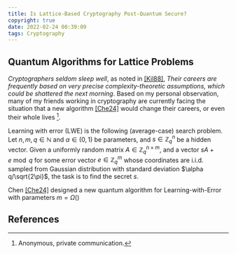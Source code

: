 ```yaml
---
title: Is Lattice-Based Cryptography Post-Quantum Secure? 
copyright: true
date: 2022-02-24 00:39:09
tags: Cryptography
---
```


## Quantum Algorithms for Lattice Problems

*Cryptographers seldom sleep well*, as noted in [[Kil88]](https://dl.acm.org/doi/10.1145/62212.62215), *Their careers are frequently based on very precise complexity-theoretic assumptions, which could be shattered the next morning*. Based on my personal observation, many of my friends working in cryptography are currently facing the situation that a new algorithm [[Che24]](https://eprint.iacr.org/2024/555) would change their careers, or even their whole lives [^1].   

Learning with error (LWE) is the following (average-case) search problem. Let $n,m,q\in\mathbb{N}$ and $\alpha\in(0,1)$ be parameters, and $s\in\mathbb{Z}_q^n$ be a hidden vector. Given a uniformly random matrix $A\in \mathbb{Z}_q^{n\times m}$, and a vector $sA+e\bmod q$ for some error vector $e\in\mathbb{Z}_q^m$ whose coordinates are i.i.d. sampled from Gaussian distribution with standard deviation $\alpha q/\sqrt{2\pi}$, the task is to find the secret $s$. 

Chen [[Che24]](https://eprint.iacr.org/2024/555) designed a new quantum algorithm for Learning-with-Error with parameters $m=\Omega()$


## References 

[^1]: Anonymous, private communication. 